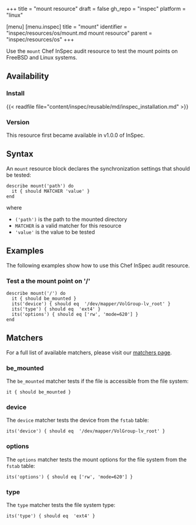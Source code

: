 +++
title = "mount resource"
draft = false
gh_repo = "inspec"
platform = "linux"

[menu]
  [menu.inspec]
    title = "mount"
    identifier = "inspec/resources/os/mount.md mount resource"
    parent = "inspec/resources/os"
+++

Use the `mount` Chef InSpec audit resource to test the mount points on FreeBSD and Linux systems.

## Availability

### Install

{{< readfile file="content/inspec/reusable/md/inspec_installation.md" >}}

### Version

This resource first became available in v1.0.0 of InSpec.

## Syntax

An `mount` resource block declares the synchronization settings that should be tested:

    describe mount('path') do
      it { should MATCHER 'value' }
    end

where

- `('path')` is the path to the mounted directory
- `MATCHER` is a valid matcher for this resource
- `'value'` is the value to be tested

## Examples

The following examples show how to use this Chef InSpec audit resource.

### Test a the mount point on '/'

    describe mount('/') do
      it { should be_mounted }
      its('device') { should eq  '/dev/mapper/VolGroup-lv_root' }
      its('type') { should eq  'ext4' }
      its('options') { should eq ['rw', 'mode=620'] }
    end

## Matchers

For a full list of available matchers, please visit our [matchers page](/inspec/matchers/).

### be_mounted

The `be_mounted` matcher tests if the file is accessible from the file system:

    it { should be_mounted }

### device

The `device` matcher tests the device from the `fstab` table:

    its('device') { should eq  '/dev/mapper/VolGroup-lv_root' }

### options

The `options` matcher tests the mount options for the file system from the `fstab` table:

    its('options') { should eq ['rw', 'mode=620'] }

### type

The `type` matcher tests the file system type:

    its('type') { should eq  'ext4' }
